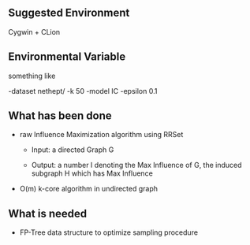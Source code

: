 ## Suggested Environment

Cygwin + CLion



## Environmental Variable

something like

-dataset nethept/ -k 50 -model IC -epsilon 0.1



## What has been done

+ raw Influence Maximization algorithm using RRSet

   + Input: a directed Graph G

   + Output: a number I denoting the Max Influence of G, the induced subgraph H which has Max Influence

+ O(m) k-core algorithm in undirected graph






## What is needed

+ FP-Tree data structure to optimize sampling procedure

